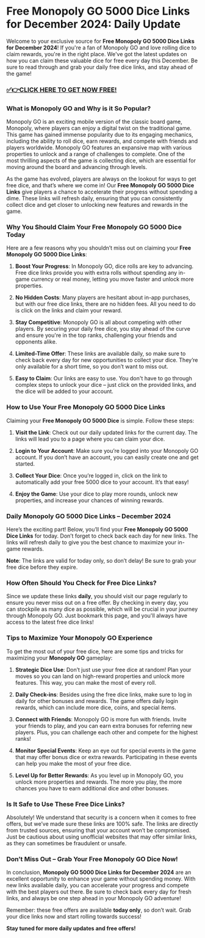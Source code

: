 # Free Monopoly GO 5000 Dice Links for December 2024: Daily Update

Welcome to your exclusive source for **Free Monopoly GO 5000 Dice Links for December 2024**! If you're a fan of Monopoly GO and love rolling dice to claim rewards, you're in the right place. We've got the latest updates on how you can claim these valuable dice for free every day this December. Be sure to read through and grab your daily free dice links, and stay ahead of the game!

### [✅👉CLICK HERE TO GET NOW FREE!](https://freeforyou.xyz/monopoly/go/)

### What is Monopoly GO and Why is it So Popular?

Monopoly GO is an exciting mobile version of the classic board game, Monopoly, where players can enjoy a digital twist on the traditional game. This game has gained immense popularity due to its engaging mechanics, including the ability to roll dice, earn rewards, and compete with friends and players worldwide. Monopoly GO features an expansive map with various properties to unlock and a range of challenges to complete. One of the most thrilling aspects of the game is collecting dice, which are essential for moving around the board and advancing through levels.

As the game has evolved, players are always on the lookout for ways to get free dice, and that’s where we come in! Our **Free Monopoly GO 5000 Dice Links** give players a chance to accelerate their progress without spending a dime. These links will refresh daily, ensuring that you can consistently collect dice and get closer to unlocking new features and rewards in the game.

### Why You Should Claim Your Free Monopoly GO 5000 Dice Today

Here are a few reasons why you shouldn’t miss out on claiming your **Free Monopoly GO 5000 Dice Links**:

1. **Boost Your Progress**: In Monopoly GO, dice rolls are key to advancing. Free dice links provide you with extra rolls without spending any in-game currency or real money, letting you move faster and unlock more properties.

2. **No Hidden Costs**: Many players are hesitant about in-app purchases, but with our free dice links, there are no hidden fees. All you need to do is click on the links and claim your reward.

3. **Stay Competitive**: Monopoly GO is all about competing with other players. By securing your daily free dice, you stay ahead of the curve and ensure you're in the top ranks, challenging your friends and opponents alike.

4. **Limited-Time Offer**: These links are available daily, so make sure to check back every day for new opportunities to collect your dice. They’re only available for a short time, so you don’t want to miss out.

5. **Easy to Claim**: Our links are easy to use. You don't have to go through complex steps to unlock your dice – just click on the provided links, and the dice will be added to your account.

### How to Use Your Free Monopoly GO 5000 Dice Links

Claiming your **Free Monopoly GO 5000 Dice** is simple. Follow these steps:

1. **Visit the Link**: Check out our daily updated links for the current day. The links will lead you to a page where you can claim your dice.
   
2. **Login to Your Account**: Make sure you’re logged into your Monopoly GO account. If you don’t have an account, you can easily create one and get started.

3. **Collect Your Dice**: Once you’re logged in, click on the link to automatically add your free 5000 dice to your account. It’s that easy!

4. **Enjoy the Game**: Use your dice to play more rounds, unlock new properties, and increase your chances of winning rewards.

### Daily Monopoly GO 5000 Dice Links – December 2024

Here’s the exciting part! Below, you’ll find your **Free Monopoly GO 5000 Dice Links** for today. Don’t forget to check back each day for new links. The links will refresh daily to give you the best chance to maximize your in-game rewards.

**Note**: The links are valid for today only, so don’t delay! Be sure to grab your free dice before they expire.

### How Often Should You Check for Free Dice Links?

Since we update these links **daily**, you should visit our page regularly to ensure you never miss out on a free offer. By checking in every day, you can stockpile as many dice as possible, which will be crucial in your journey through Monopoly GO. Just bookmark this page, and you'll always have access to the latest free dice links!

### Tips to Maximize Your Monopoly GO Experience

To get the most out of your free dice, here are some tips and tricks for maximizing your **Monopoly GO** gameplay:

1. **Strategic Dice Use**: Don’t just use your free dice at random! Plan your moves so you can land on high-reward properties and unlock more features. This way, you can make the most of every roll.

2. **Daily Check-ins**: Besides using the free dice links, make sure to log in daily for other bonuses and rewards. The game offers daily login rewards, which can include more dice, coins, and special items.

3. **Connect with Friends**: Monopoly GO is more fun with friends. Invite your friends to play, and you can earn extra bonuses for referring new players. Plus, you can challenge each other and compete for the highest ranks!

4. **Monitor Special Events**: Keep an eye out for special events in the game that may offer bonus dice or extra rewards. Participating in these events can help you make the most of your free dice.

5. **Level Up for Better Rewards**: As you level up in Monopoly GO, you unlock more properties and rewards. The more you play, the more chances you have to earn additional dice and other bonuses.

### Is It Safe to Use These Free Dice Links?

Absolutely! We understand that security is a concern when it comes to free offers, but we’ve made sure these links are 100% safe. The links are directly from trusted sources, ensuring that your account won’t be compromised. Just be cautious about using unofficial websites that may offer similar links, as they can sometimes be fraudulent or unsafe.

### Don’t Miss Out – Grab Your Free Monopoly GO Dice Now!

In conclusion, **Monopoly GO 5000 Dice Links for December 2024** are an excellent opportunity to enhance your game without spending money. With new links available daily, you can accelerate your progress and compete with the best players out there. Be sure to check back every day for fresh links, and always be one step ahead in your Monopoly GO adventure!

Remember: these free offers are available **today only**, so don’t wait. Grab your dice links now and start rolling towards success!

**Stay tuned for more daily updates and free offers!**
